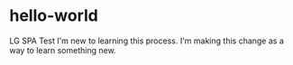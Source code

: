 # hello-world
LG SPA Test
I'm new to learning this process.
I'm making this change as a way to learn something new.
